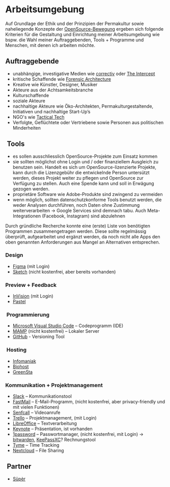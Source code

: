 # Arbeitsumgebung

Auf Grundlage der Ethik und der Prinzipien der Permakultur sowie naheliegende Konzepte der [OpenSource-Bewegung](https://opensource.com/) ergeben sich folgende Kriterien für die Gestaltung und Einrichtung meiner Arbeitsumgebung wie bspw. die Wahl meiner Auftraggebenden, Tools + Programme und Menschen, mit denen ich arbeiten möchte.

## Auftraggebende

- unabhängige, investigative Medien wie [correctiv](https://correctiv.org/) oder [The Intercept](https://theintercept.com/)
- kritische Schaffende wie [Forensic Architecture](https://forensic-architecture.org/)
- Kreative wie Künstler, Designer, Musiker
- Akteure aus der Achtsamkeitsbranche
- Kulturschaffende
- soziale Akteure
- nachhaltige Akteure wie Öko-Architekten, Permakulturgestaltende, Initiativen und nachhaltige Start-Up’s
- NGO's wie [Tactical Tech](https://tacticaltech.org/)
- Verfolgte, Geflüchtete oder Vertriebene sowie Personen aus politischen Minderheiten

##  Tools

- es sollen ausschliesslich OpenSource-Projekte zum Einsatz kommen
- sie sollten möglichst ohne Login und / oder finanziellem Ausgleich zu benutzen sein. Handelt es sich um OpenSource-lizenzierte Projekte, kann durch die Lizenzgebühr die entwickelnde Person untersützt werden, dieses Projekt weiter zu pflegen und OpenSource zur Verfügung zu stellen. Auch eine Spende kann und soll in Erwägung gezogen werden.
- proprietäre Software wie Adobe-Produkte sind zwingend zu vermeiden
- wenn möglich, sollten datenschutzkonforme Tools benutzt werden, die weder Analysen durchführen, noch Daten ohne Zustimmung weiterverarbeiten -> Google Services sind demnach tabu. Auch Meta-Integrationen (Facebook, Instagram) sind abzulehnen

Durch gründliche Recherche konnte eine (erste) Liste von benötigten Programmen zusammengetragen werden. Diese sollte regelmässig überprüft, aufgearbeitet und ergänzt werden, da noch nicht alle Apps den oben genannten Anforderungen aus Mangel an Alternativen entsprechen.

### Design

- [Figma](https://www.figma.com/) (mit Login)
- [Sketch](https://www.sketch.com/) (nicht kostenfrei, aber bereits vorhanden)

### Preview + Feedback

- [InVision](https://www.invisionapp.com/) (mit Login)
- [Pastel](https://usepastel.com/)

###  Programmierung

- [Microsoft Visual Studio Code](https://code.visualstudio.com/) – Codeprogramm (IDE)
- [MAMP](https://www.mamp.info/) (nicht kostenfrei) – Lokaler Server
- [GitHub](https://github.com/) - Versioning Tool

###  Hosting

- [Infomaniak](https://www.infomaniak.com/de/hosting/web-und-mail/web-und-e-mail-hosting)
- [Biohost](https://www.biohost.de/)
- [GreenSta](https://ssl.greensta.de/)

### Kommunikation + Projektmanagement

- [Slack](https://slack.com/) – Kommunikationstool
- [FastMail](https://www.fastmail.com/) – E-Mail-Programm, (nicht kostenfrei, aber privacy-friendly und mit vielen Funktionen)
- [Senfcall](https://www.senfcall.de/) – Videoanrufe
- [Trello](https://trello.com/) – Projektmanagement, (mit Login)
- [LibreOffice](https://www.libreoffice.org/) – Textverarbeitung
- [Keynote](https://www.apple.com/keynote/) – Präsentation, ist vorhanden
- [1password](https://1password.com/) – Passwortmanager, (nicht kostenfrei, mit Login) -> [bitwarden](https://bitwarden.com/), [KeePassXC](https://keepassxc.org/)?
Rechnungstool
- [Tyme](https://www.tyme-app.com/en/) – Time Tracking
- [Nextcloud](https://nextcloud.com/) – File Sharing

##  Partner

- [Süpèr](https://super.asdf.af)
